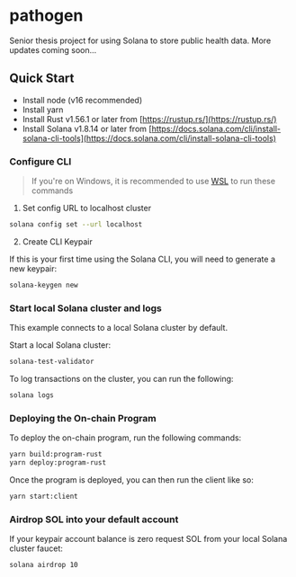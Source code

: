 # pathogen

Senior thesis project for using Solana to store public health data. More updates coming soon...

## Quick Start

- Install node (v16 recommended)
- Install yarn
- Install Rust v1.56.1 or later from [https://rustup.rs/](https://rustup.rs/)
- Install Solana v1.8.14 or later from [https://docs.solana.com/cli/install-solana-cli-tools](https://docs.solana.com/cli/install-solana-cli-tools)

### Configure CLI

> If you're on Windows, it is recommended to use [WSL](https://docs.microsoft.com/en-us/windows/wsl/install-win10) to run these commands

1. Set config URL to localhost cluster

```bash
solana config set --url localhost
```

2. Create CLI Keypair

If this is your first time using the Solana CLI, you will need to generate a new keypair:

```bash
solana-keygen new
```

### Start local Solana cluster and logs

This example connects to a local Solana cluster by default.

Start a local Solana cluster:

```bash
solana-test-validator
```

To log transactions on the cluster, you can run the following:

```bash
solana logs
```

### Deploying the On-chain Program

To deploy the on-chain program, run the following commands:

```bash
yarn build:program-rust
yarn deploy:program-rust
```

Once the program is deployed, you can then run the client like so:

```bash
yarn start:client
```

### Airdrop SOL into your default account

If your keypair account balance is zero request SOL from your local Solana cluster faucet:

```bash
solana airdrop 10
```
